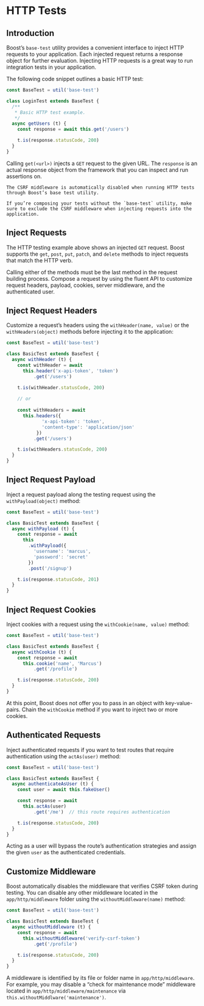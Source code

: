 # HTTP Tests


## Introduction
Boost’s `base-test` utility provides a convenient interface to inject HTTP requests to your application. Each injected request returns a response object for further evaluation. Injecting HTTP requests is a great way to run integration tests in your application.

The following code snippet outlines a basic HTTP test:

```js
const BaseTest = util('base-test')

class LoginTest extends BaseTest {
  /**
   * Basic HTTP test example.
   */
  async getUsers (t) {
    const response = await this.get('/users')

    t.is(response.statusCode, 200)
  }
}
```

Calling `get(<url>)` injects a `GET` request to the given URL. The `response` is an actual response object from the framework that you can inspect and run assertions on.

```info
The CSRF middleware is automatically disabled when running HTTP tests through Boost’s base test utility.

If you’re composing your tests without the `base-test` utility, make sure to exclude the CSRF middleware when injecting requests into the application.
```


## Inject Requests
The HTTP testing example above shows an injected `GET` request.  Boost supports the `get`, `post`, `put`, `patch`, and `delete` methods to inject requests that match the HTTP verb.

Calling either of the methods must be the last method in the request building process. Compose a request by using the fluent API to customize request headers, payload, cookies, server middleware, and the authenticated user.


## Inject Request Headers
Customize a request’s headers using the `withHeader(name, value)` or the `withHeaders(object)` methods before injecting it to the application:

```js
const BaseTest = util('base-test')

class BasicTest extends BaseTest {
  async withHeader (t) {
    const withHeader = await
      this.header('x-api-token', 'token')
          .get('/users')

    t.is(withHeader.statusCode, 200)
    
    // or 
    
    const withHeaders = await 
      this.headers({
             'x-api-token': 'token',
             'content-type': 'application/json'
           })
          .get('/users')

    t.is(withHeaders.statusCode, 200)
  }
}
```


## Inject Request Payload
Inject a request payload along the testing request using the `withPayload(object)` method:

```js
const BaseTest = util('base-test')

class BasicTest extends BaseTest {
  async withPayload (t) {
    const response = await
      this
        .withPayload({
          'username': 'marcus',
          'password': 'secret'
        })
        .post('/signup')

    t.is(response.statusCode, 201)
  }
}
```


## Inject Request Cookies
Inject cookies with a request using the `withCookie(name, value)` method:

```js
const BaseTest = util('base-test')

class BasicTest extends BaseTest {
  async withCookie (t) {
    const response = await
      this.cookie('name', 'Marcus')
          .get('/profile')

    t.is(response.statusCode, 200)
  }
}
```

At this point, Boost does not offer you to pass in an object with key-value-pairs. Chain the `withCookie` method if you want to inject two or more cookies.


## Authenticated Requests
Inject authenticated requests if you want to test routes that require authentication using the `actAs(user)` method:

```js
const BaseTest = util('base-test')

class BasicTest extends BaseTest {
  async authenticateAsUser (t) {
    const user = await this.fakeUser()

    const response = await 
      this.actAs(user)
          .get('/me')  // this route requires authentication

    t.is(response.statusCode, 200)
  }
}
```

Acting as a user will bypass the route’s authentication strategies and assign the given `user` as the authenticated credentials.


## Customize Middleware
Boost automatically disables the middleware that verifies CSRF token during testing. You can disable any other middleware located in the `app/http/middleware` folder using the `withoutMiddleware(name)` method:

```js
const BaseTest = util('base-test')

class BasicTest extends BaseTest {
  async withoutMiddleware (t) {
    const response = await 
      this.withoutMiddleware('verify-csrf-token')
          .get('/profile')

    t.is(response.statusCode, 200)
  }
}
```

A middleware is identified by its file or folder name in `app/http/middleware`. For example, you may disable a “check for maintenance mode” middleware located in `app/http/middleware/maintenance` via `this.withoutMiddlware('maintenance')`.

